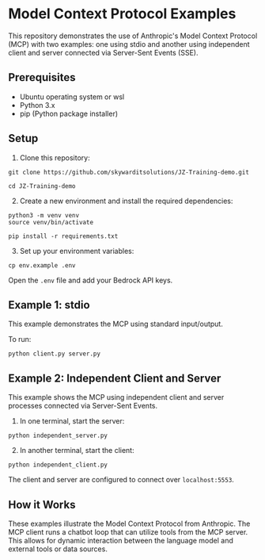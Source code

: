 # Model Context Protocol Examples

This repository demonstrates the use of Anthropic's Model Context Protocol (MCP) with two examples: one using stdio and another using independent client and server connected via Server-Sent Events (SSE).

## Prerequisites

- Ubuntu operating system or wsl
- Python 3.x
- pip (Python package installer)

## Setup

1. Clone this repository:

  ```
  git clone https://github.com/skywarditsolutions/JZ-Training-demo.git
```

  ```
  cd JZ-Training-demo
```

2. Create a new environment and install the required dependencies:

```
python3 -m venv venv
source venv/bin/activate
```
  ```
  pip install -r requirements.txt
```

3. Set up your environment variables:

```
cp env.example .env
```

Open the `.env` file and add your Bedrock API keys.

## Example 1: stdio

This example demonstrates the MCP using standard input/output.

To run:

```
python client.py server.py
```

## Example 2: Independent Client and Server

This example shows the MCP using independent client and server processes connected via Server-Sent Events.

1. In one terminal, start the server:

```
python independent_server.py
```

2. In another terminal, start the client:

```
python independent_client.py
```

The client and server are configured to connect over `localhost:5553`.

## How it Works

These examples illustrate the Model Context Protocol from Anthropic. The MCP client runs a chatbot loop that can utilize tools from the MCP server. This allows for dynamic interaction between the language model and external tools or data sources.
